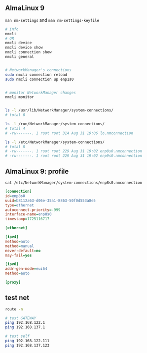 ## AlmaLinux 9
`man nm-settings` and `man nm-settings-keyfile`
```bash
# info
nmcli
# OR
nmcli device
nmcli device show
nmcli connection show
nmcli general


# NetworkManager's connections
sudo nmcli connection reload
sudo nmcli connection up enp1s0


# monitor NetworkManager changes
nmcli monitor


ls -l /usr/lib/NetworkManager/system-connections/
# total 0

ls -l /run/NetworkManager/system-connections/
# total 4
# -rw-------. 1 root root 314 Aug 31 19:06 lo.nmconnection

ls -l /etc/NetworkManager/system-connections/
# total 8
# -rw-------. 1 root root 229 Aug 31 19:02 enp8s0.nmconnection
# -rw-------. 1 root root 229 Aug 31 19:02 enp9s0.nmconnection
```


## AlmaLinux 9: profile
`cat /etc/NetworkManager/system-connections/enp8s0.nmconnection`
```ini
[connection]
id=enp8s0
uuid=b8112a63-d06e-35a1-8863-50f0d553a8e5
type=ethernet
autoconnect-priority=-999
interface-name=enp8s0
timestamp=1725116717

[ethernet]

[ipv4]
method=auto
method=manual
never-default=no
may-fail=yes

[ipv6]
addr-gen-mode=eui64
method=auto

[proxy]
```


## test net
```bash
route -n

# test GATEWAY
ping 192.168.122.1
ping 192.168.137.1

# test self
ping 192.168.122.111
ping 192.168.137.123
```
